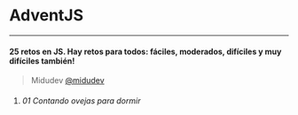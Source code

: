 # AdventJS
---
#### 25 retos en JS. Hay retos para todos: fáciles, moderados, difíciles y muy difíciles también!
> Midudev [@midudev](https://twitter.com/midudev)

1. ###### 01 Contando ovejas para dormir
